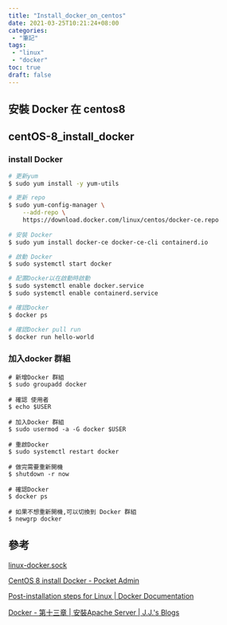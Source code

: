 ```yaml
---
title: "Install_docker_on_centos"
date: 2021-03-25T10:21:24+08:00
categories:
 - "筆記"
tags:
 - "linux"
 - "docker"
toc: true
draft: false
---
```


## 安裝 Docker 在 centos8
<!-- 簡介 -->
<!--more-->

## centOS-8_install_docker

### install Docker 

```sh
# 更新yum 
$ sudo yum install -y yum-utils

# 更新 repo
$ sudo yum-config-manager \
    --add-repo \
    https://download.docker.com/linux/centos/docker-ce.repo
	
# 安裝 Docker
$ sudo yum install docker-ce docker-ce-cli containerd.io

# 啟動 Docker 
$ sudo systemctl start docker

# 配置Docker以在啟動時啟動
$ sudo systemctl enable docker.service
$ sudo systemctl enable containerd.service

# 確認Docker
$ docker ps

# 確認Docker pull run 
$ docker run hello-world
```

### 加入docker 群組

```shell
# 新增Docker 群組
$ sudo groupadd docker

# 確認 使用者
$ echo $USER

# 加入Docker 群組
$ sudo usermod -a -G docker $USER

# 重啟Docker
$ sudo systemctl restart docker

# 做完需要重新開機
$ shutdown -r now

# 確認Docker 
$ docker ps

# 如果不想重新開機,可以切換到 Docker 群組
$ newgrp docker
```

## 參考
[linux-docker.sock](https://stackoverflow.com/questions/48568172/docker-sock-permission-denied)	

[CentOS 8 install Docker - Pocket Admin](https://pocketadmin.tech/en/centos-8-install-docker/)


[Post-installation steps for Linux | Docker Documentation](https://docs.docker.com/engine/install/linux-postinstall/)

[Docker - 第十三章 | 安裝Apache Server | J.J.'s Blogs](https://morosedog.gitlab.io/docker-20190601-docker13/)

